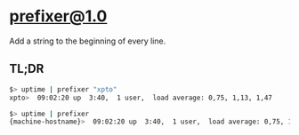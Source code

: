 # prefixer@1.0

Add a string to the beginning of every line.

## TL;DR 

```sh
$> uptime | prefixer "xpto"
xpto>  09:02:20 up  3:40,  1 user,  load average: 0,75, 1,13, 1,47
```
```sh
$> uptime | prefixer 
{machine-hostname}>  09:02:20 up  3:40,  1 user,  load average: 0,75, 1,13, 1,47
```
